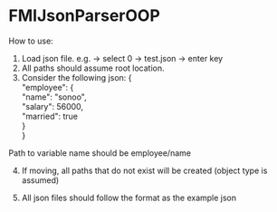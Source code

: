 # FMIJsonParserOOP
How to use:
1. Load json file. e.g. -> select 0 -> test.json -> enter key
2. All paths should assume root location.
3. Consider the following json: 
{  
    "employee": {  
        "name":       "sonoo",   
        "salary":      56000,   
        "married":    true  
    }  
}  

Path to variable name should be employee/name

4. If moving, all paths that do not exist will be created (object type is assumed)

5. All json files should follow the format as the example json
